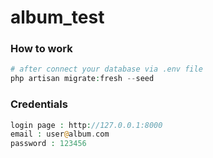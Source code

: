 # album_test

### How to work

```php
# after connect your database via .env file 
php artisan migrate:fresh --seed
```

### Credentials

```php
login page : http://127.0.0.1:8000
email : user@album.com
password : 123456
```
